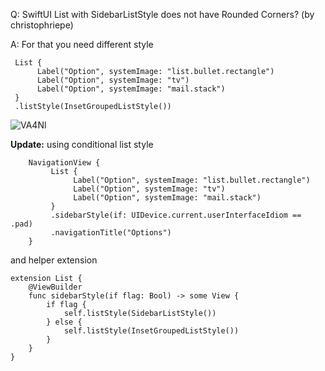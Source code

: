 Q: SwiftUI List with SidebarListStyle does not have Rounded Corners? (by christophriepe)

A: For that you need different style

	 List {
		  Label("Option", systemImage: "list.bullet.rectangle")
		  Label("Option", systemImage: "tv")
		  Label("Option", systemImage: "mail.stack")
	 }
	 .listStyle(InsetGroupedListStyle())

![VA4Nl](https://user-images.githubusercontent.com/62171579/168441232-13b9bd49-80d7-4742-95f8-7c757577505d.png)


**Update:** using conditional list style

		NavigationView {
			 List {
				  Label("Option", systemImage: "list.bullet.rectangle")
				  Label("Option", systemImage: "tv")
				  Label("Option", systemImage: "mail.stack")
			 }
			 .sidebarStyle(if: UIDevice.current.userInterfaceIdiom == .pad)
			 .navigationTitle("Options")
		}

and helper extension

```
extension List {
    @ViewBuilder
    func sidebarStyle(if flag: Bool) -> some View {
        if flag {
            self.listStyle(SidebarListStyle())
        } else {
            self.listStyle(InsetGroupedListStyle())
        }
    }
}
```
